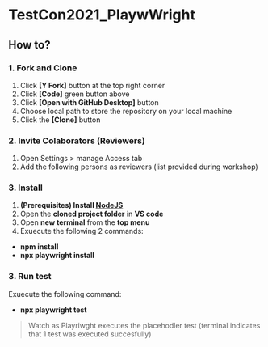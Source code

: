 # TestCon2021_PlaywWright
## How to?
### 1. Fork and Clone
1. Click **[Y Fork]** button at the top right corner
1. Click **[Code]** green button above
1. Click **[Open with GitHub Desktop]** button
1. Choose local path to store the repository on your local machine
1. Click the **[Clone]** button
### 2. Invite Colaborators (Reviewers)
1. Open Settings > manage Access tab
2. Add the following persons as reviewers (list provided during workshop)
### 3. Install
1. **(Prerequisites) Install [NodeJS](https://nodejs.org/en/download/)**
2. Open the **cloned project folder** in **VS code**
3. Open **new terminal** from the **top menu**
4. Exuecute the following 2 commands:
* **npm install**
* **npx playwright install**
### 3. Run test
Exuecute the following command:
* **npx playwright test**
> Watch as Playriwght executes the placehodler test (terminal indicates that 1 test was executed succesfully)
